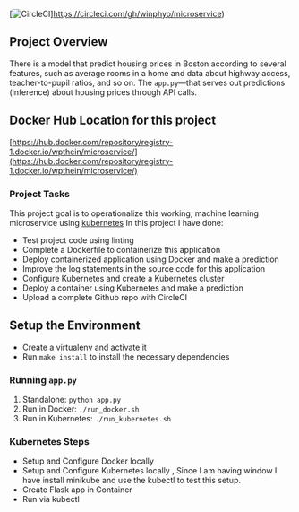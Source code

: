 [![CircleCI](https://circleci.com/gh/winphyo/microservice.svg?style=svg)]https://circleci.com/gh/winphyo/microservice)

## Project Overview

There is a model that  predict housing prices in Boston according to several features, such as average rooms in a home and data about highway access, teacher-to-pupil ratios, and so on. The `app.py`—that serves out predictions (inference) about housing prices through API calls. 

## Docker Hub Location for this project
[https://hub.docker.com/repository/registry-1.docker.io/wpthein/microservice/](https://hub.docker.com/repository/registry-1.docker.io/wpthein/microservice/)

### Project Tasks

This project goal is to operationalize this working, machine learning microservice using [kubernetes](https://kubernetes.io/) In this project I have done:
* Test  project code using linting
* Complete a Dockerfile to containerize this application
* Deploy  containerized application using Docker and make a prediction
* Improve the log statements in the source code for this application
* Configure Kubernetes and create a Kubernetes cluster
* Deploy a container using Kubernetes and make a prediction
* Upload a complete Github repo with CircleCI 

## Setup the Environment

* Create a virtualenv and activate it
* Run `make install` to install the necessary dependencies

### Running `app.py`

1. Standalone:  `python app.py`
2. Run in Docker:  `./run_docker.sh`
3. Run in Kubernetes:  `./run_kubernetes.sh`

### Kubernetes Steps

* Setup and Configure Docker locally
* Setup and Configure Kubernetes locally , Since I am having window I have install minikube and use the kubectl to test this setup.
* Create Flask app in Container
* Run via kubectl 
